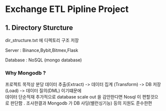 
# Exchange ETL Pipline Project  





## 1. Directory Sturcture 
dir_structure.txt 에 디렉토리 구조 저장



Server : Binance,Bybit,Bitmex,Flask 

Database : NoSQL (mongo database) 




### Why Mongodb ?

프로젝트 목적상 분당 데이터 추출(Extract) -> 데이터 집계 (Transform)  -> DB 저장 (Load) -> 데이터 질의(DML) 이기떄문에     
데이터 단순적재  추가적으로 database scale out 을 감안한다면 Nosql 이 편할것으로 판단함 .  조사한결과 Mongodb 가 DB 샤딩(밸런싱기능) 등의 지원도 준수한편      



